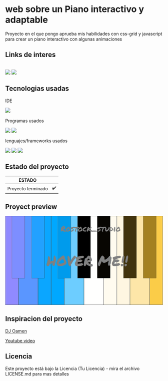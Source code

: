# web sobre un Piano interactivo y adaptable
Proyecto en el que pongo aprueba  mis habilidades con css-grid y javascript para crear un piano interactivo con algunas animaciones
## Links de interes
<!-- link a correo -->
<code> <a href="mailto:a2carcruzinfo@gmail.com"><img height="25" src="https://img.shields.io/badge/Gmail-D14836?style=for-the-badge&logo=gmail&logoColor=white"></a></code>
<code><a a href="https://www.figma.com/file/kP0SJhf4iDDa9kAzsz1LM1/Github-projects?node-id=0%3A1"><img height="25" src="https://img.shields.io/badge/Figma-F24E1E?style=for-the-badge&logo=figma&logoColor=white"></a></code>

## Tecnologias usadas
IDE
<!-- visual studio code -->
<code><img height="25" src="https://img.shields.io/badge/Visual_Studio_Code-0078D4?style=for-the-badge&logo=visual%20studio%20code&logoColor=white"></code>

Programas usados
<!-- figma -->
<code><img height="30" src="https://img.shields.io/badge/Figma-F24E1E?style=for-the-badge&logo=figma&logoColor=white"></code><!-- gitkraken -->
<code><img height="30" src="https://img.shields.io/badge/GitKraken-179287?style=for-the-badge&logo=GitKraken&logoColor=white"></code>

lenguajes/frameworks usados
<!-- html -->
<code><img height="30" src="https://img.shields.io/badge/HTML5-E34F26?style=for-the-badge&logo=html5&logoColor=white"></code><!-- css -->
<code><img height="30" src="https://img.shields.io/badge/CSS3-1572B6?style=for-the-badge&logo=css3&logoColor=white"></code><!-- javascript -->
<code><img src="https://img.shields.io/badge/JavaScript-323330?style=for-the-badge&logo=javascript&logoColor=F7DF1E"></img></code>

## Estado del proyecto

|             ESTADO                |             |
| -------------------------- | :----------------: | 
| Proyecto terminado           |         ✔️     |

## Proyect preview
<a href="https://carloscruzvalencia.github.io/Responsive-piano/"><img src="proyect-preview.png"></a>

## Inspiracion del proyecto
<a href="https://www.youtube.com/channel/UCFtw9CfTfMKU9aHZsT2teYg">DJ Oamen</a>

<a href="https://www.youtube.com/watch?v=_R23Sogt9qI">Youtube video</a>

## Licencia
Este proyecto está bajo la Licencia (Tu Licencia) - mira el archivo LICENSE.md para mas detalles